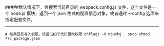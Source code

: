 #####默认情况下，会搜索当前目录的 webpack.config.js 文件，这个文件是一个 node.js 模块，返回一个 json 格式的配置信息对象，或者通过 --config 选项来指定配置文件。
***
`# 如果没有写入权限，请尝试如下代码更改权限
chflags -R nouchg .
sudo chmod  775 package.json`